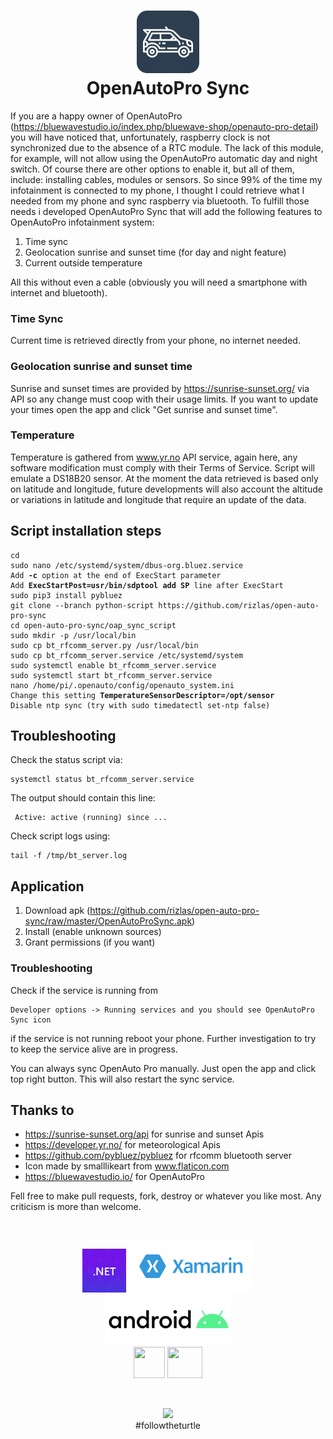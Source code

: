 
# <div align="center"><img src="https://raw.githubusercontent.com/rizlas/open-auto-pro-sync/master/Icon_OAPS.png" width="100" height="100" /><br /> OpenAutoPro Sync</div>


If you are a happy owner of OpenAutoPro (https://bluewavestudio.io/index.php/bluewave-shop/openauto-pro-detail) you will have noticed that, unfortunately, raspberry clock is not synchronized due to the absence of a RTC module. The lack of this module, for example, will not allow using the OpenAutoPro automatic day and night switch. Of course there are other options to enable it, but all of them, include: installing cables, modules or sensors. So since 99% of the time my infotainment is connected to my phone, I thought I could retrieve what I needed from my phone and sync raspberry via bluetooth. To fulfill those needs i developed OpenAutoPro Sync that will add the following features to OpenAutoPro infotainment system:

1. Time sync
2. Geolocation sunrise and sunset time (for day and night feature)
3. Current outside temperature

All this without even a cable (obviously you will need a smartphone with internet and bluetooth).

### Time Sync

Current time is retrieved directly from your phone, no internet needed.

### Geolocation sunrise and sunset time

Sunrise and sunset times are provided by https://sunrise-sunset.org/ via API so any change must coop with their usage limits. If you want to update your times open the app and click "Get sunrise and sunset time".

### Temperature

Temperature is gathered from www.yr.no API service, again here, any software modification must comply with their Terms of Service. Script will emulate a DS18B20 sensor. At the moment the data retrieved is based only on latitude and longitude, future developments will also account the altitude or variations in latitude and longitude that require an update of the data.

## Script installation steps

<pre><code>cd
sudo nano /etc/systemd/system/dbus-org.bluez.service
Add <b>-c</b> option at the end of ExecStart parameter
Add <b>ExecStartPost=usr/bin/sdptool add SP</b> line after ExecStart
sudo pip3 install pybluez
git clone --branch python-script https://github.com/rizlas/open-auto-pro-sync
cd open-auto-pro-sync/oap_sync_script
sudo mkdir -p /usr/local/bin
sudo cp bt_rfcomm_server.py /usr/local/bin
sudo cp bt_rfcomm_server.service /etc/systemd/system
sudo systemctl enable bt_rfcomm_server.service
sudo systemctl start bt_rfcomm_server.service
nano /home/pi/.openauto/config/openauto_system.ini 
Change this setting <b>TemperatureSensorDescriptor=/opt/sensor</b>
Disable ntp sync (try with sudo timedatectl set-ntp false)
</pre></code>

## Troubleshooting

Check the status script via:
	
    systemctl status bt_rfcomm_server.service

The output should contain this line:

	 Active: active (running) since ...

Check script logs using:

	tail -f /tmp/bt_server.log

## Application

1. Download apk (https://github.com/rizlas/open-auto-pro-sync/raw/master/OpenAutoProSync.apk)
2. Install (enable unknown sources)
3. Grant permissions (if you want)

### Troubleshooting

Check if the service is running from 
	
	Developer options -> Running services and you should see OpenAutoPro Sync icon
	
if the service is not running reboot your phone. Further investigation to try to keep the service alive are in progress.

You can always sync OpenAuto Pro manually. Just open the app and click top right button. This will also restart the sync service.

##  Thanks to

- https://sunrise-sunset.org/api for sunrise and sunset Apis
- https://developer.yr.no/ for meteorological Apis
- https://github.com/pybluez/pybluez for rfcomm bluetooth server
- Icon made by smalllikeart from www.flaticon.com
- https://bluewavestudio.io/ for OpenAutoPro


Fell free to make pull requests, fork, destroy or whatever you like most. Any criticism is more than welcome.

<br/>
<p align="center">
<img src="https://raw.githubusercontent.com/rizlas/control-buttons-widget/master/Images/microsoft_net.png" width="70" height="70" />
<img src="https://raw.githubusercontent.com/rizlas/control-buttons-widget/master/Images/xamarin.png" width="200" height="84" /><br/>
<img src="https://raw.githubusercontent.com/rizlas/control-buttons-widget/master/Images/android.png" width="200" height="81" /><br/>
<img src="https://upload.wikimedia.org/wikipedia/commons/thumb/c/c3/Python-logo-notext.svg/768px-Python-logo-notext.svg.png" width="50" height="50" />
<img src="https://www.raspberrypi.org/app/uploads/2011/10/Raspi-PGB001.png" width="56" height="50" />
</p>

<br/>

<p align="center"><img src="https://avatars1.githubusercontent.com/u/8522635?s=96&v=4" /><br/>#followtheturtle</p>
